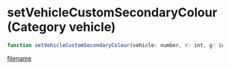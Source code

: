 # setVehicleCustomSecondaryColour (Category vehicle)

```js
function setVehicleCustomSecondaryColour(vehicle: number, r: int, g: int, b: int): void
```

[filename](setVehicleCustomSecondaryColour_m.md ':include')